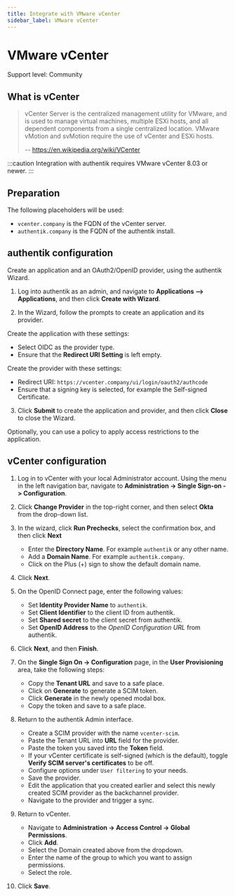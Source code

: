 ```yaml
---
title: Integrate with VMware vCenter
sidebar_label: VMware vCenter
---
```


# VMware vCenter

<span class="badge badge--secondary">Support level: Community</span>

## What is vCenter

> vCenter Server is the centralized management utility for VMware, and is used to manage virtual machines, multiple ESXi hosts, and all dependent components from a single centralized location. VMware vMotion and svMotion require the use of vCenter and ESXi hosts.
>
> -- https://en.wikipedia.org/wiki/VCenter

:::caution
Integration with authentik requires VMware vCenter 8.03 or newer.
:::

## Preparation

The following placeholders will be used:

-   `vcenter.company` is the FQDN of the vCenter server.
-   `authentik.company` is the FQDN of the authentik install.

## authentik configuration

Create an application and an OAuth2/OpenID provider, using the authentik Wizard.

1. Log into authentik as an admin, and navigate to **Applications --> Applications**, and then click **Create with Wizard**.

2. In the Wizard, follow the prompts to create an application and its provider.

Create the application with these settings:

-   Select OIDC as the provider type.
-   Ensure that the **Redirect URI Setting** is left empty.

Create the provider with these settings:

-   Redirect URI: `https://vcenter.company/ui/login/oauth2/authcode`
-   Ensure that a signing key is selected, for example the Self-signed Certificate.

3. Click **Submit** to create the application and provider, and then click **Close** to close the Wizard.

Optionally, you can use a policy to apply access restrictions to the application.

## vCenter configuration

1. Log in to vCenter with your local Administrator account. Using the menu in the left navigation bar, navigate to **Administration -> Single Sign-on -> Configuration**.

2. Click **Change Provider** in the top-right corner, and then select **Okta** from the drop-down list.

3. In the wizard, click **Run Prechecks**, select the confirmation box, and then click **Next**

    - Enter the **Directory Name**. For example `authentik` or any other name.
    - Add a **Domain Name**. For example `authentik.company`.
    - Click on the Plus (+) sign to show the default domain name.

4. Click **Next**.

5. On the OpenID Connect page, enter the following values:

    - Set **Identity Provider Name** to `authentik`.
    - Set **Client Identifier** to the client ID from authentik.
    - Set **Shared secret** to the client secret from authentik.
    - Set **OpenID Address** to the _OpenID Configuration URL_ from authentik.

6. Click **Next**, and then **Finish**.

7. On the **Single Sign On -> Configuration** page, in the **User Provisioning** area, take the following steps:

    - Copy the **Tenant URL** and save to a safe place.
    - Click on **Generate** to generate a SCIM token.
    - Click **Generate** in the newly opened modal box.
    - Copy the token and save to a safe place.

8. Return to the authentik Admin interface.

    - Create a SCIM provider with the name `vcenter-scim`.
    - Paste the Tenant URL into **URL** field for the provider.
    - Paste the token you saved into the **Token** field.
    - If your vCenter certificate is self-signed (which is the default), toggle **Verify SCIM server's certificates** to be off.
    - Configure options under `User filtering` to your needs.
    - Save the provider.
    - Edit the application that you created earlier and select this newly created SCIM provider as the backchannel provider.
    - Navigate to the provider and trigger a sync.

9. Return to vCenter.

    - Navigate to **Administration -> Access Control -> Global Permissions**.
    - Click **Add**.
    - Select the Domain created above from the dropdown.
    - Enter the name of the group to which you want to assign permissions.
    - Select the role.

10. Click **Save**.
